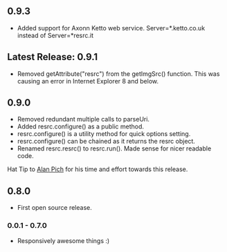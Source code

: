 ## 0.9.3
* Added support for Axonn Ketto web service. Server=*.ketto.co.uk instead of Server=*resrc.it

## Latest Release: 0.9.1

* Removed getAttribute("resrc") from the getImgSrc() function. This was causing an error in Internet Explorer 8 and below.

## 0.9.0

* Removed redundant multiple calls to parseUri. 
* Added resrc.configure() as a public method. 
* resrc.configure() is a utility method for quick options setting.
* resrc.configure() can be chained as it returns the resrc object.
* Renamed resrc.resrc() to resrc.run(). Made sense for nicer readable code.

Hat Tip to [Alan Pich](https://github.com/alanpich) for his time and effort towards this release.

## 0.8.0

* First open source release. 

### 0.0.1 - 0.7.0

* Responsively awesome things :)